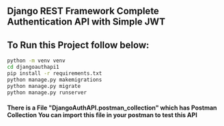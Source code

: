## Django REST Framework Complete Authentication API with Simple JWT


## To Run this Project follow below:

```bash
python -m venv venv
cd djangoauthapi1
pip install -r requirements.txt
python manage.py makemigrations
python manage.py migrate
python manage.py runserver

```

#### There is a File "DjangoAuthAPI.postman_collection" which has Postman Collection You can import this file in your postman to test this API

